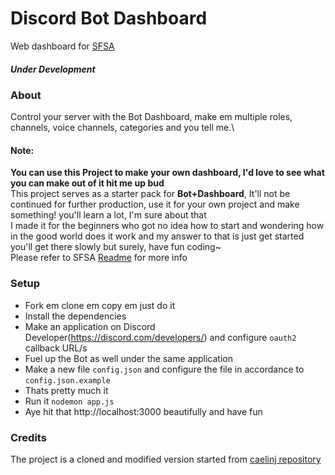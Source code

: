 # Discord Bot Dashboard

Web dashboard for [SFSA](https://github.com/charfweh/superfastserverassistant)
##### Under Development
### About
Control your server with the Bot Dashboard, make em multiple roles, channels, voice channels, categories and you tell me.\
#### Note:
**You can use this Project to make your own dashboard, I'd love to see what you can make out of it hit me up bud**\
This project serves as a starter pack for **Bot+Dashboard**, It'll not be continued for further production, use it for your own project and make something! you'll learn a lot, I'm sure about that\
I made it for the beginners who got no idea how to start and wondering how in the good world does it work and my answer to that is just get started you'll get there slowly but surely, have fun coding~\
Please refer to SFSA [Readme](https://github.com/charfweh/superfastserverassistant#readme) for more info
### Setup
- Fork em clone em copy em just do it
- Install the dependencies
- Make an application on Discord Developer(https://discord.com/developers/) and configure ``oauth2`` callback URL/s
- Fuel up the Bot as well under the same application
- Make a new file ``config.json`` and configure the file in accordance to ``config.json.example``
- Thats pretty much it
- Run it ``nodemon app.js``
- Aye hit that http://localhost:3000 beautifully and have fun
### Credits
The project is a cloned and modified version started from [caelinj repository](https://github.com/caelinj/discord.js-dashboard)
